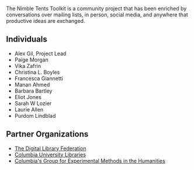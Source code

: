 The Nimble Tents Toolkit is a community project that has been enriched by conversations over mailing lists, in person, social media, and anywhere that productive ideas are exchanged. 

## Individuals

- Alex Gil, Project Lead
- Paige Morgan
- Vika Zafrin
- Christina L. Boyles
- Francesca Giannetti
- Manan Ahmed
- Barbara Bartley
- Eliot Jones
- Sarah W Lozier
- Laurie Allen
- Purdom Lindblad

## Partner Organizations

- [The Digital Library Federation](https://www.clir.org/dlf)
- [Columbia University Libraries](http://library.columbia.edu/services/digital-scholarship.html)
- [Columbia's Group for Experimental Methods in the Humanities](http://xpmethod.plaintext.in/)


